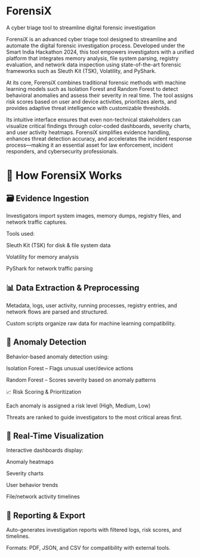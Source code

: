 # ForensiX
A cyber triage tool to streamline digital forensic investigation


ForensiX is an advanced cyber triage tool designed to streamline and automate the digital forensic investigation process. Developed under the Smart India Hackathon 2024, this tool empowers investigators with a unified platform that integrates memory analysis, file system parsing, registry evaluation, and network data inspection using state-of-the-art forensic frameworks such as Sleuth Kit (TSK), Volatility, and PyShark.

At its core, ForensiX combines traditional forensic methods with machine learning models such as Isolation Forest and Random Forest to detect behavioral anomalies and assess their severity in real time. The tool assigns risk scores based on user and device activities, prioritizes alerts, and provides adaptive threat intelligence with customizable thresholds.

Its intuitive interface ensures that even non-technical stakeholders can visualize critical findings through color-coded dashboards, severity charts, and user activity heatmaps. ForensiX simplifies evidence handling, enhances threat detection accuracy, and accelerates the incident response process—making it an essential asset for law enforcement, incident responders, and cybersecurity professionals.

**<h1>🔧 How ForensiX Works</h1>**

<h2>🗃 Evidence Ingestion</h2>

Investigators import system images, memory dumps, registry files, and network traffic captures.

Tools used:

Sleuth Kit (TSK) for disk & file system data

Volatility for memory analysis

PyShark for network traffic parsing

<h2>📊 Data Extraction & Preprocessing</h2>

Metadata, logs, user activity, running processes, registry entries, and network flows are parsed and structured.

Custom scripts organize raw data for machine learning compatibility.

<h2>🤖 Anomaly Detection</h2>

Behavior-based anomaly detection using:

Isolation Forest – Flags unusual user/device actions

Random Forest – Scores severity based on anomaly patterns

<b2>📈 Risk Scoring & Prioritization<b2>

Each anomaly is assigned a risk level (High, Medium, Low)

Threats are ranked to guide investigators to the most critical areas first.

<h2>🧭 Real-Time Visualization</h2>
Interactive dashboards display:

Anomaly heatmaps

Severity charts

User behavior trends

File/network activity timelines

<h2>📝 Reporting & Export</h2>

Auto-generates investigation reports with filtered logs, risk scores, and timelines.

Formats: PDF, JSON, and CSV for compatibility with external tools.

